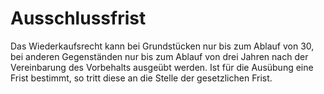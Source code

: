 # Ausschlussfrist

Das Wiederkaufsrecht kann bei Grundstücken nur bis zum Ablauf von 30, bei anderen Gegenständen nur bis zum Ablauf von drei Jahren nach der Vereinbarung des Vorbehalts ausgeübt werden. Ist für die Ausübung eine Frist bestimmt, so tritt diese an die Stelle der gesetzlichen Frist. 

